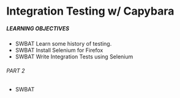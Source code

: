 # Integration Testing w/ Capybara

##### LEARNING OBJECTIVES
- SWBAT Learn some history of testing.
- SWBAT Install Selenium for Firefox
- SWBAT Write Integration Tests using Selenium

###### PART 2
- SWBAT 
